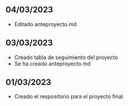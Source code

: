 ## 04/03/2023
- Editado anteproyecto.md

## 03/03/2023
- Creado tabla de seguimiento del proyecto
- Se ha creado anteproyecto.md

## 01/03/2023
- Creado el respositorio para el proyecto final
